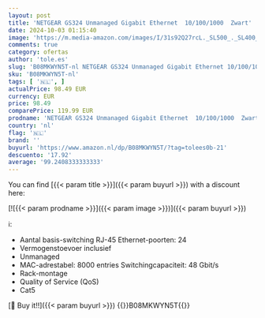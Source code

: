 ```yaml
---
layout: post
title: 'NETGEAR GS324 Unmanaged Gigabit Ethernet  10/100/1000  Zwart'
date: 2024-10-03 01:15:40
image: 'https://m.media-amazon.com/images/I/31s92Q27rcL._SL500_._SL400_.jpg'
comments: true
category: ofertas
author: 'tole.es'
slug: 'B08MKWYN5T-nl NETGEAR GS324 Unmanaged Gigabit Ethernet 10/100/1000 Zwart'
sku: 'B08MKWYN5T-nl'
tags: [ '🇳🇱', ]
actualPrice: 98.49 EUR
currency: EUR
price: 98.49
comparePrice: 119.99 EUR
prodname: 'NETGEAR GS324 Unmanaged Gigabit Ethernet  10/100/1000  Zwart'
country: 'nl'
flag: '🇳🇱'
brand: ''
buyurl: 'https://www.amazon.nl/dp/B08MKWYN5T/?tag=tolees0b-21'
descuento: '17.92'
average: '99.2408333333333'
---
```


You can find [{{< param title >}}]({{< param buyurl >}}) with a discount here:

[![{{< param prodname >}}]({{< param image >}})]({{< param buyurl >}})

ℹ️:

- Aantal basis-switching RJ-45 Ethernet-poorten: 24
- Vermogenstoevoer inclusief
- Unmanaged
- MAC-adrestabel: 8000 entries Switchingcapaciteit: 48 Gbit/s
- Rack-montage
- Quality of Service (QoS)
- Cat5

[🛒 Buy it!!]({{< param buyurl >}})
{{<world>}}B08MKWYN5T{{</world>}}
